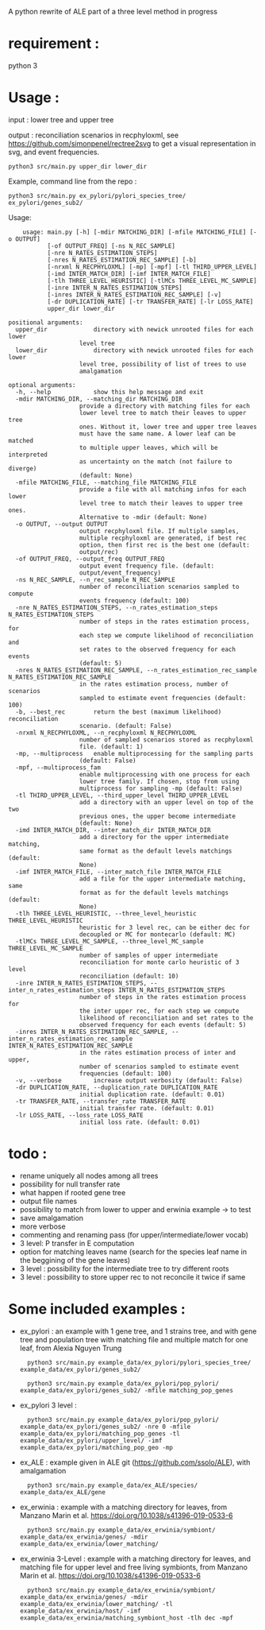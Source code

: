 A python rewrite of ALE part of a three level method in progress

# requirement : 
python 3

# Usage : 

input : lower tree and upper tree

output : reconciliation scenarios in recphyloxml, see https://github.com/simonpenel/rectree2svg to get a visual representation in svg, and event frequencies.


	python3 src/main.py upper_dir lower_dir
	
Example, command line from the repo :

	python3 src/main.py ex_pylori/pylori_species_tree/ ex_pylori/genes_sub2/

Usage: 


		usage: main.py [-h] [-mdir MATCHING_DIR] [-mfile MATCHING_FILE] [-o OUTPUT]
		       [-of OUTPUT_FREQ] [-ns N_REC_SAMPLE]
		       [-nre N_RATES_ESTIMATION_STEPS]
		       [-nres N_RATES_ESTIMATION_REC_SAMPLE] [-b]
		       [-nrxml N_RECPHYLOXML] [-mp] [-mpf] [-tl THIRD_UPPER_LEVEL]
		       [-imd INTER_MATCH_DIR] [-imf INTER_MATCH_FILE]
		       [-tlh THREE_LEVEL_HEURISTIC] [-tlMCs THREE_LEVEL_MC_SAMPLE]
		       [-inre INTER_N_RATES_ESTIMATION_STEPS]
		       [-inres INTER_N_RATES_ESTIMATION_REC_SAMPLE] [-v]
		       [-dr DUPLICATION_RATE] [-tr TRANSFER_RATE] [-lr LOSS_RATE]
		       upper_dir lower_dir

	positional arguments:
	  upper_dir             directory with newick unrooted files for each lower
		                level tree
	  lower_dir             directory with newick unrooted files for each lower
		                level tree, possibility of list of trees to use
		                amalgamation

	optional arguments:
	  -h, --help            show this help message and exit
	  -mdir MATCHING_DIR, --matching_dir MATCHING_DIR
		                provide a directory with matching files for each
		                lower level tree to match their leaves to upper tree
		                ones. Without it, lower tree and upper tree leaves
		                must have the same name. A lower leaf can be matched
		                to multiple upper leaves, which will be interpreted
		                as uncertainty on the match (not failure to diverge)
		                (default: None)
	  -mfile MATCHING_FILE, --matching_file MATCHING_FILE
		                provide a file with all matching infos for each lower
		                level tree to match their leaves to upper tree ones.
		                Alternative to -mdir (default: None)
	  -o OUTPUT, --output OUTPUT
		                output recphyloxml file. If multiple samples,
		                multiple recphyloxml are generated, if best rec
		                option, then first rec is the best one (default:
		                output/rec)
	  -of OUTPUT_FREQ, --output_freq OUTPUT_FREQ
		                output event frequency file. (default:
		                output/event_frequency)
	  -ns N_REC_SAMPLE, --n_rec_sample N_REC_SAMPLE
		                number of reconciliation scenarios sampled to compute
		                events frequency (default: 100)
	  -nre N_RATES_ESTIMATION_STEPS, --n_rates_estimation_steps N_RATES_ESTIMATION_STEPS
		                number of steps in the rates estimation process, for
		                each step we compute likelihood of reconciliation and
		                set rates to the observed frequency for each events
		                (default: 5)
	  -nres N_RATES_ESTIMATION_REC_SAMPLE, --n_rates_estimation_rec_sample N_RATES_ESTIMATION_REC_SAMPLE
		                in the rates estimation process, number of scenarios
		                sampled to estimate event frequencies (default: 100)
	  -b, --best_rec        return the best (maximum likelihood) reconciliation
		                scenario. (default: False)
	  -nrxml N_RECPHYLOXML, --n_recphyloxml N_RECPHYLOXML
		                number of sampled scenarios stored as recphyloxml
		                file. (default: 1)
	  -mp, --multiprocess   enable multiprocessing for the sampling parts
		                (default: False)
	  -mpf, --multiprocess_fam
		                enable multiprocessing with one process for each
		                lower tree family. If chosen, stop from using
		                multiprocess for sampling -mp (default: False)
	  -tl THIRD_UPPER_LEVEL, --third_upper_level THIRD_UPPER_LEVEL
		                add a directory with an upper level on top of the two
		                previous ones, the upper become intermediate
		                (default: None)
	  -imd INTER_MATCH_DIR, --inter_match_dir INTER_MATCH_DIR
		                add a directory for the upper intermediate matching,
		                same format as the default levels matchings (default:
		                None)
	  -imf INTER_MATCH_FILE, --inter_match_file INTER_MATCH_FILE
		                add a file for the upper intermediate matching, same
		                format as for the default levels matchings (default:
		                None)
	  -tlh THREE_LEVEL_HEURISTIC, --three_level_heuristic THREE_LEVEL_HEURISTIC
		                heuristic for 3 level rec, can be either dec for
		                decoupled or MC for montecarlo (default: MC)
	  -tlMCs THREE_LEVEL_MC_SAMPLE, --three_level_MC_sample THREE_LEVEL_MC_SAMPLE
		                number of samples of upper intermediate
		                reconciliation for monte carlo heuristic of 3 level
		                reconciliation (default: 10)
	  -inre INTER_N_RATES_ESTIMATION_STEPS, --inter_n_rates_estimation_steps INTER_N_RATES_ESTIMATION_STEPS
		                number of steps in the rates estimation process for
		                the inter upper rec, for each step we compute
		                likelihood of reconciliation and set rates to the
		                observed frequency for each events (default: 5)
	  -inres INTER_N_RATES_ESTIMATION_REC_SAMPLE, --inter_n_rates_estimation_rec_sample INTER_N_RATES_ESTIMATION_REC_SAMPLE
		                in the rates estimation process of inter and upper,
		                number of scenarios sampled to estimate event
		                frequencies (default: 100)
	  -v, --verbose         increase output verbosity (default: False)
	  -dr DUPLICATION_RATE, --duplication_rate DUPLICATION_RATE
		                initial duplication rate. (default: 0.01)
	  -tr TRANSFER_RATE, --transfer_rate TRANSFER_RATE
		                initial transfer rate. (default: 0.01)
	  -lr LOSS_RATE, --loss_rate LOSS_RATE
		                initial loss rate. (default: 0.01)




# todo :

+ rename uniquely all nodes among all trees
+ possibility for null transfer rate
+ what happen if rooted gene tree
+ output file names
+ possibility to match from lower to upper and erwinia example -> to test
+ save amalgamation
+ more verbose
+ commenting and renaming pass (for upper/intermediate/lower vocab) 
+ 3 level: P transfer in E computation
+ option for matching leaves name (search for the species leaf name in the beggining of the gene leaves)
+ 3 level : possibility for the intermediate tree to try different roots
+ 3 level : possibility to store upper rec to not reconcile it twice if same

# Some included examples :

+ ex_pylori : an example with 1 gene tree, and 1 strains tree, and with gene tree and population tree with matching file and multiple match for one leaf, from Alexia Nguyen Trung
		
		python3 src/main.py example_data/ex_pylori/pylori_species_tree/ example_data/ex_pylori/genes_sub2/
		
		python3 src/main.py example_data/ex_pylori/pop_pylori/ example_data/ex_pylori/genes_sub2/ -mfile matching_pop_genes

+ ex_pylori 3 level : 

		python3 src/main.py example_data/ex_pylori/pop_pylori/ example_data/ex_pylori/genes_sub2/ -nre 0 -mfile example_data/ex_pylori/matching_pop_genes -tl example_data/ex_pylori/upper_level/ -imf example_data/ex_pylori/matching_pop_geo -mp
		
+ ex_ALE : example given in ALE git (https://github.com/ssolo/ALE), with amalgamation

		python3 src/main.py example_data/ex_ALE/species/ example_data/ex_ALE/gene
	
+ ex_erwinia : example with a matching directory for leaves, from Manzano Marin et al. https://doi.org/10.1038/s41396-019-0533-6
		
		python3 src/main.py example_data/ex_erwinia/symbiont/ example_data/ex_erwinia/genes/ -mdir example_data/ex_erwinia/lower_matching/
		
+ ex_erwinia 3-Level : example with a matching directory for leaves, and matching file for upper level and free living symbionts, from Manzano Marin et al. https://doi.org/10.1038/s41396-019-0533-6
		
		python3 src/main.py example_data/ex_erwinia/symbiont/ example_data/ex_erwinia/genes/ -mdir example_data/ex_erwinia/lower_matching/ -tl example_data/ex_erwinia/host/ -imf example_data/ex_erwinia/matching_symbiont_host -tlh dec -mpf
